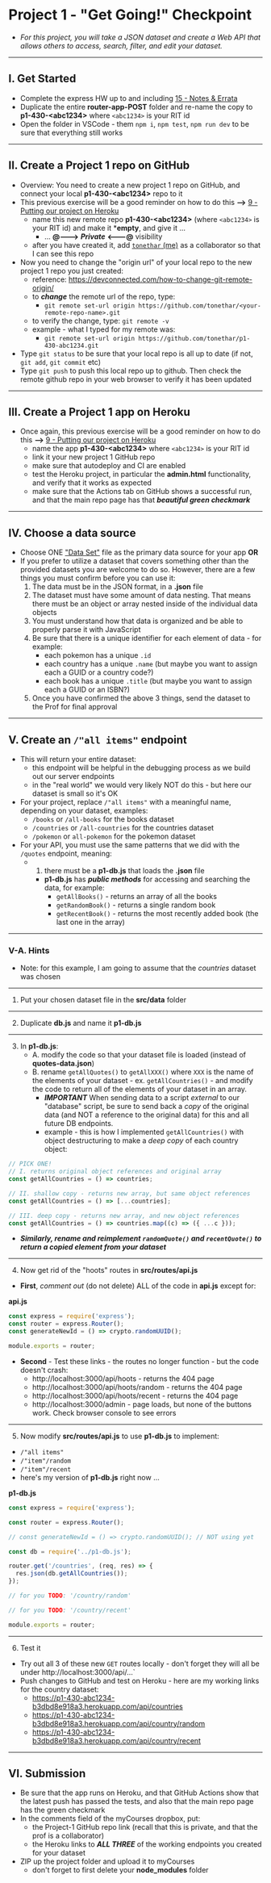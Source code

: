 # Project 1 - "Get Going!" Checkpoint

- *For this project, you will take a JSON dataset and create a Web API that allows others to access, search, filter, and edit your dataset.*

---

## I. Get Started
- Complete the express HW up to and including [15 - Notes & Errata](../exercises/15-notes-and-errata.md)
- Duplicate the entire **router-app-POST** folder and re-name the copy to **p1-430-&lt;abc1234>** where `<abc1234>` is your RIT id
- Open the folder in VSCode - them `npm i`, `npm test`, `npm run dev` to be sure that everything still works

---

## II. Create a Project 1 repo on GitHub
- Overview: You need to create a new project 1 repo on GitHub, and connect your local **p1-430-&lt;abc1234>** repo to it
- This previous exercise will be a good reminder on how to do this **-->** [9 - Putting our project on Heroku](../exercises/9-putting-project-on-heroku.md)
  - name this new remote repo **p1-430-&lt;abc1234>** (where `<abc1234>` is your RIT id) and make it ***empty**, and give it ...
    - ... **@--->** ***Private*** **&lt;---@** visibility
  - after you have created it, add [`tonethar` (me)](https://github.com/tonethar) as a collaborator so that I can see this repo
- Now you need to change the "origin url" of your local repo to the new project 1 repo you just created:
  - reference: https://devconnected.com/how-to-change-git-remote-origin/
  - to ***change*** the remote url of the repo, type:
    - `git remote set-url origin https://github.com/tonethar/<your-remote-repo-name>.git`
  - to verify the change, type: `git remote -v`
  - example - what I typed for my remote was:
    - `git remote set-url origin https://github.com/tonethar/p1-430-abc1234.git`
- Type `git status` to be sure that your local repo is all up to date (if not, `git add`, `git commit` etc)
- Type `git push` to push this local repo up to github. Then check the remote github repo in your web browser to verify it has been updated

---

## III. Create a Project 1 app on Heroku
- Once again, this previous exercise will be a good reminder on how to do this **-->** [9 - Putting our project on Heroku](../exercises/9-putting-project-on-heroku.md)
  - name the app **p1-430-&lt;abc1234>** where `<abc1234>` is your RIT id
  - link it your new project 1 GitHub repo
  - make sure that autodeploy and CI are enabled
  - test the Heroku project, in particular the **admin.html** functionality, and verify that it works as expected
  - make sure that the Actions tab on GitHub shows a successful run, and that the main repo page has that ***beautiful green checkmark***

---

## IV. Choose a data source

- Choose ONE ["Data Set"](project-1.md#ii-files) file as the primary data source for your app **OR**
- If you prefer to utilize a dataset that covers something other than the provided datasets you are welcome to do so. However, there are a few things you must confirm before you can use it:
    1. The data must be in the JSON format, in a **.json** file
    2. The dataset must have some amount of data nesting. That means there must be an object or array nested inside of the individual data objects
    3. You must understand how that data is organized and be able to properly parse it with JavaScript
    4. Be sure that there is a unique identifier for each element of data - for example:
       - each pokemon has a unique `.id`
       - each country has a unique `.name` (but maybe you want to assign each a GUID or a country code?)
       - each book has a unique `.title` (but maybe you want to assign each a GUID or an ISBN?)
    5. Once you have confirmed the above 3 things, send the dataset to the Prof for final approval

---

## V. Create an  `/"all items"` endpoint
- This will return your entire dataset:
  - this endpoint will be helpful in the debugging process as we build out our server endpoints
  - in the "real world" we would very likely NOT do this - but here our dataset is small so it's OK
- For your project, replace `/"all items"` with a meaningful name, depending on your dataset, examples:
  - `/books` or `/all-books` for the books dataset
  - `/countries` or `/all-countries` for the countries dataset
  - `/pokemon` or `all-pokemon` for the pokemon dataset
- For your API, you must use the same patterns that we did with the `/quotes` endpoint, meaning:
  - 1. there must be a **p1-db.js** that loads the **.json** file
    - **p1-db.js** has ***public methods*** for accessing and searching the data, for example:
      - `getAllBooks()` - returns an array of all the books
      - `getRandomBook()` - returns a single random book
      - `getRecentBook()` - returns the most recently added book (the last one in the array)

---

### V-A. Hints
- Note: for this example, I am going to assume that the *countries* dataset was chosen

---

1. Put your chosen dataset file in the **src/data** folder

---

2. Duplicate **db.js** and name it **p1-db.js**

---

3. In **p1-db.js**:
    - A. modify the code so that your dataset file is loaded (instead of **quotes-data.json**)
    - B. rename `getAllQuotes()` to `getAllXXX()` where `XXX` is the name of the elements of your dataset - ex. `getAllCountries()` - and modify the code to return all of the elements of your dataset in an array.
      - ***IMPORTANT*** When sending data to a script *external* to our "database" script, be sure to send back a *copy* of the original data (and NOT a reference to the original data) for this and all future DB endpoints.
      - example - this is how I implemented `getAllCountries()` with object destructuring to make a *deep copy* of each country object:
      
```js
// PICK ONE!
// I. returns original object references and original array
const getAllCountries = () => countries;

// II. shallow copy - returns new array, but same object references
const getAllCountries = () => [...countries];

// III. deep copy - returns new array, and new object references
const getAllCountries = () => countries.map((c) => ({ ...c }));
```

- ***Similarly, rename and reimplement `randomQuote()` and `recentQuote()` to return a *copied* element from your dataset***

---

4. Now get rid of the "hoots" routes in **src/routes/api.js**

- **First**, *comment out* (do not delete) ALL of the code in **api.js** except for:

**api.js**
```js
const express = require('express');
const router = express.Router();
const generateNewId = () => crypto.randomUUID();

module.exports = router;
```
   
- **Second** - Test these links - the routes no longer function - but the code doesn't crash:
  - http://localhost:3000/api/hoots - returns the 404 page
  - http://localhost:3000/api/hoots/random - returns the 404 page
  - http://localhost:3000/api/hoots/recent - returns the 404 page
  - http://localhost:3000/admin - page loads, but none of the buttons work. Check browser console to see errors

---

5.  Now modify **src/routes/api.js** to use **p1-db.js** to implement:
  -  `/"all items"`
  -  `/"item"/random`
  -  `/"item"/recent`
  -  here's my version of **p1-db.js** right now ...

**p1-db.js**
```js
const express = require('express');

const router = express.Router();

// const generateNewId = () => crypto.randomUUID(); // NOT using yet

const db = require('../p1-db.js');

router.get('/countries', (req, res) => {
  res.json(db.getAllCountries());
});

// for you TODO: '/country/random'

// for you TODO: '/country/recent'

module.exports = router;
```
      
---

6. Test it
- Try out all 3 of these new `GET` routes locally - don't forget they will all be under http://localhost:3000/api/...`
- Push changes to GitHub and test on Heroku - here are my working links for the country dataset:
  - https://p1-430-abc1234-b3dbd8e918a3.herokuapp.com/api/countries
  - https://p1-430-abc1234-b3dbd8e918a3.herokuapp.com/api/country/random
  - https://p1-430-abc1234-b3dbd8e918a3.herokuapp.com/api/country/recent

---

## VI. Submission
- Be sure that the app runs on Heroku, and that GitHub Actions show that the latest push has passed the tests, and also that the main repo page has the green checkmark
- In the comments field of the myCourses dropbox, put:
  - the Project-1 GitHub repo link (recall that this is private, and that the prof is a collaborator)
  - the Heroku links to ***ALL THREE*** of the working endpoints you created for your dataset
- ZIP up the project folder and upload it to myCourses
  - don't forget to first delete your **node_modules** folder


<!---
- BTW - other methods **p1-db.js** will need in the near future (examples):
        - `searchByTitle(substring)` - returns an array of books that match `substring`
        - `searchByTitleExact(title)` - returns the single exact title match, or some kind of "not found" response
          - Note: this assumes that titles are unique in the book dataset, which is not true in the "real world")
        - `searchByYearExact(year)` - returns an array of books that were published that `year`
        - `randomBook()` - returns a random book
        - `recentBook()` - returns most recently added book
        - `getPokemon(id)` - returns the single matching Pokemon or a "not found" response
          - this works for the Pokemon dataset because each individual Pokemon entry has a unique `id`
---!>
